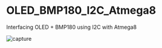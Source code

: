 # OLED_BMP180_I2C_Atmega8
Interfacing OLED + BMP180 using I2C with Atmega8


![capture](https://github.com/navalkishor768/OLED_BMP180_I2C_Atmega8/assets/111571035/186662e0-0179-4ecb-9f0f-e672d2ac1db3)
